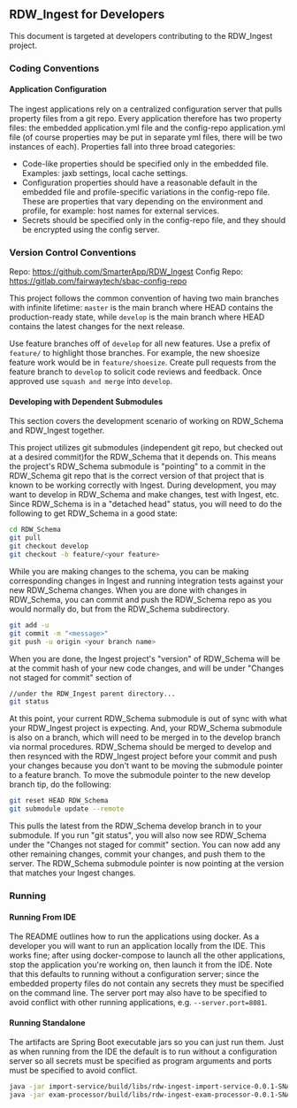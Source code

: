 ## RDW_Ingest for Developers

This document is targeted at developers contributing to the RDW_Ingest project.

### Coding Conventions

#### Application Configuration
The ingest applications rely on a centralized configuration server that pulls property files from a git repo. Every
application therefore has two property files: the embedded application.yml file and the config-repo application.yml
file (of course properties may be put in separate yml files, there will be two instances of each). Properties fall 
into three broad categories: 
* Code-like properties should be specified only in the embedded file. Examples: jaxb settings, local cache settings.
* Configuration properties should have a reasonable default in the embedded file and profile-specific variations in 
the config-repo file. These are properties that vary depending on the environment and profile, for example: host 
names for external services.
* Secrets should be specified only in the config-repo file, and they should be encrypted using the config server.

### Version Control Conventions
Repo: https://github.com/SmarterApp/RDW_Ingest
Config Repo: https://gitlab.com/fairwaytech/sbac-config-repo

This project follows the common convention of having two main branches with infinite lifetime: `master` is the main
branch where HEAD contains the production-ready state, while `develop` is the main branch where HEAD contains the 
latest changes for the next release.
 
Use feature branches off of `develop` for all new features. Use a prefix of `feature/` to highlight those branches.
For example, the new shoesize feature work would be in `feature/shoesize`. Create pull requests from the feature
branch to `develop` to solicit code reviews and feedback. Once approved use `squash and merge` into `develop`.

#### Developing with Dependent Submodules
This section covers the development scenario of working on RDW_Schema and RDW_Ingest together.

This project utilizes git submodules (independent git repo, but checked out at a desired commit)for the RDW_Schema that 
it depends on. This means the project's RDW_Schema submodule is "pointing" to a commit in the RDW_Schema git repo that 
is the correct version of that project that is known to be working correctly with Ingest. During development, you may 
want to develop in RDW_Schema and make changes, test with Ingest, etc. Since RDW_Schema is in a "detached head" status, 
you will need to do the following to get RDW_Schema in a good state:
```bash
cd RDW_Schema
git pull
git checkout develop
git checkout -b feature/<your feature>
```
While you are making changes to the schema, you can be making corresponding changes in Ingest and running integration 
tests against your new RDW_Schema changes. When you are done with changes in RDW_Schema, you can commit and push the 
RDW_Schema repo as you would normally do, but from the RDW_Schema subdirectory.
```bash
git add -u
git commit -m "<message>"
git push -u origin <your branch name>
```
  
When you are done, the Ingest project's "version" of RDW_Schema will be at the commit hash of your new code changes, 
and will be under "Changes not staged for commit" section of 
```bash
//under the RDW_Ingest parent directory...
git status 
```
At this point, your current RDW_Schema submodule is out of sync with what your RDW_Ingest project is expecting. And, 
your RDW_Schema submodule is also on a branch, which will need to be merged in to the develop branch via normal procedures. 
RDW_Schema should be merged to develop and then resynced with the RDW_Ingest project before your commit and push your
changes because you don't want to be moving the submodule pointer to a feature branch. To move the submodule pointer to 
the new develop branch tip, do the following:
```bash
git reset HEAD RDW_Schema
git submodule update --remote
```
This pulls the latest from the RDW_Schema develop branch in to your submodule. If you run "git status", you will also now
see RDW_Schema under the "Changes not staged for commit" section. You can now add any other remaining changes, commit
your changes, and push them to the server. The RDW_Schema submodule pointer is now pointing at the version that matches
your Ingest changes.


### Running

#### Running From IDE
The README outlines how to run the applications using docker. As a developer you will want to run an application 
locally from the IDE. This works fine; after using docker-compose to launch all the other applications, stop the
application you're working on, then launch it from the IDE. Note that this defaults to running without a 
configuration server; since the embedded property files do not contain any secrets they must be specified on the
command line. The server port may also have to be specified to avoid conflict with other running applications, 
e.g. `--server.port=8081`.

#### Running Standalone
The artifacts are Spring Boot executable jars so you can just run them. Just as when running from the IDE the default
is to run without a configuration server so all secrets must be specified as program arguments and ports must be
specified to avoid conflict.
```bash
java -jar import-service/build/libs/rdw-ingest-import-service-0.0.1-SNAPSHOT.jar --server.port=8080
java -jar exam-processor/build/libs/rdw-ingest-exam-processor-0.0.1-SNAPSHOT.jar --server.port=8081
```